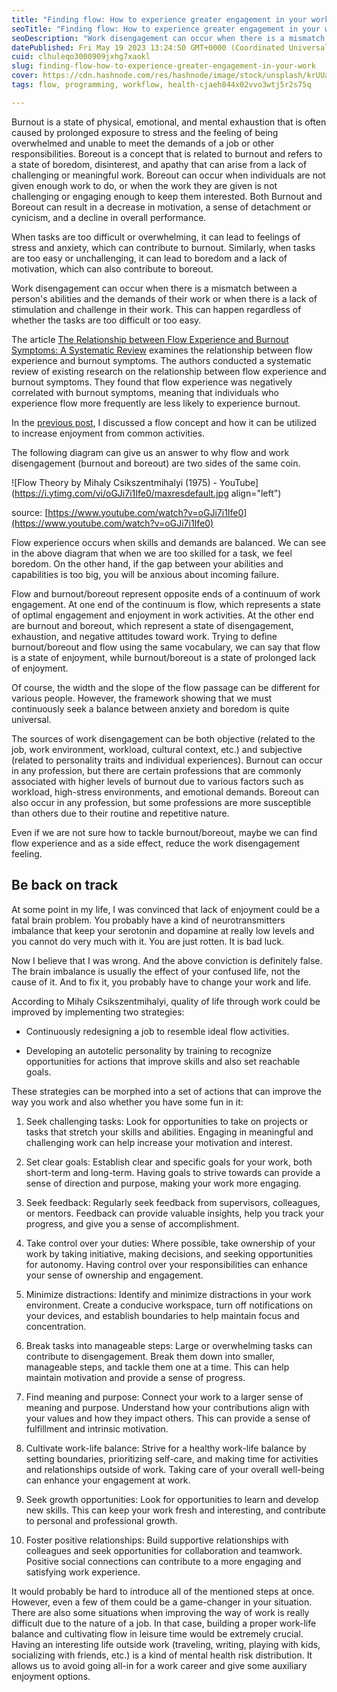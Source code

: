 ```yaml
---
title: "Finding flow: How to experience greater engagement in your work"
seoTitle: "Finding flow: How to experience greater engagement in your work"
seoDescription: "Work disengagement can occur when there is a mismatch between a person's abilities and the demands of their work"
datePublished: Fri May 19 2023 13:24:50 GMT+0000 (Coordinated Universal Time)
cuid: clhuleqo3000909jxhg7xaokl
slug: finding-flow-how-to-experience-greater-engagement-in-your-work
cover: https://cdn.hashnode.com/res/hashnode/image/stock/unsplash/krUUaZ4GvHk/upload/89026327fa75ae2b4e63a519a6a083ec.jpeg
tags: flow, programming, workflow, health-cjaeh844x02vvo3wtj5r2s75q

---
```


Burnout is a state of physical, emotional, and mental exhaustion that is often caused by prolonged exposure to stress and the feeling of being overwhelmed and unable to meet the demands of a job or other responsibilities. Boreout is a concept that is related to burnout and refers to a state of boredom, disinterest, and apathy that can arise from a lack of challenging or meaningful work. Boreout can occur when individuals are not given enough work to do, or when the work they are given is not challenging or engaging enough to keep them interested. Both Burnout and Boreout can result in a decrease in motivation, a sense of detachment or cynicism, and a decline in overall performance.

When tasks are too difficult or overwhelming, it can lead to feelings of stress and anxiety, which can contribute to burnout. Similarly, when tasks are too easy or unchallenging, it can lead to boredom and a lack of motivation, which can also contribute to boreout.

Work disengagement can occur when there is a mismatch between a person's abilities and the demands of their work or when there is a lack of stimulation and challenge in their work. This can happen regardless of whether the tasks are too difficult or too easy.

The article [The Relationship between Flow Experience and Burnout Symptoms: A Systematic Review](https://pubmed.ncbi.nlm.nih.gov/35409547/) examines the relationship between flow experience and burnout symptoms. The authors conducted a systematic review of existing research on the relationship between flow experience and burnout symptoms. They found that flow experience was negatively correlated with burnout symptoms, meaning that individuals who experience flow more frequently are less likely to experience burnout.

In the [previous post](https://jorzel.hashnode.dev/finding-enjoyment), I discussed a flow concept and how it can be utilized to increase enjoyment from common activities.

The following diagram can give us an answer to why flow and work disengagement (burnout and boreout) are two sides of the same coin.

![Flow Theory by Mihaly Csikszentmihalyi (1975) - YouTube](https://i.ytimg.com/vi/oGJi7i1Ife0/maxresdefault.jpg align="left")

source: [https://www.youtube.com/watch?v=oGJi7i1Ife0](https://www.youtube.com/watch?v=oGJi7i1Ife0)

Flow experience occurs when skills and demands are balanced. We can see in the above diagram that when we are too skilled for a task, we feel boredom. On the other hand, if the gap between your abilities and capabilities is too big, you will be anxious about incoming failure.

Flow and burnout/boreout represent opposite ends of a continuum of work engagement. At one end of the continuum is flow, which represents a state of optimal engagement and enjoyment in work activities. At the other end are burnout and boreout, which represent a state of disengagement, exhaustion, and negative attitudes toward work. Trying to define burnout/boreout and flow using the same vocabulary, we can say that flow is a state of enjoyment, while burnout/boreout is a state of prolonged lack of enjoyment.

Of course, the width and the slope of the flow passage can be different for various people. However, the framework showing that we must continuously seek a balance between anxiety and boredom is quite universal.

The sources of work disengagement can be both objective (related to the job, work environment, workload, cultural context, etc.) and subjective (related to personality traits and individual experiences). Burnout can occur in any profession, but there are certain professions that are commonly associated with higher levels of burnout due to various factors such as workload, high-stress environments, and emotional demands. Boreout can also occur in any profession, but some professions are more susceptible than others due to their routine and repetitive nature.

Even if we are not sure how to tackle burnout/boreout, maybe we can find flow experience and as a side effect, reduce the work disengagement feeling.

## Be back on track

At some point in my life, I was convinced that lack of enjoyment could be a fatal brain problem. You probably have a kind of neurotransmitters imbalance that keep your serotonin and dopamine at really low levels and you cannot do very much with it. You are just rotten. It is bad luck.

Now I believe that I was wrong. And the above conviction is definitely false. The brain imbalance is usually the effect of your confused life, not the cause of it. And to fix it, you probably have to change your work and life.

According to Mihaly Csikszentmihalyi, quality of life through work could be improved by implementing two strategies:

* Continuously redesigning a job to resemble ideal flow activities.
    
* Developing an autotelic personality by training to recognize opportunities for actions that improve skills and also set reachable goals.
    

These strategies can be morphed into a set of actions that can improve the way you work and also whether you have some fun in it:

1. Seek challenging tasks: Look for opportunities to take on projects or tasks that stretch your skills and abilities. Engaging in meaningful and challenging work can help increase your motivation and interest.
    
2. Set clear goals: Establish clear and specific goals for your work, both short-term and long-term. Having goals to strive towards can provide a sense of direction and purpose, making your work more engaging.
    
3. Seek feedback: Regularly seek feedback from supervisors, colleagues, or mentors. Feedback can provide valuable insights, help you track your progress, and give you a sense of accomplishment.
    
4. Take control over your duties: Where possible, take ownership of your work by taking initiative, making decisions, and seeking opportunities for autonomy. Having control over your responsibilities can enhance your sense of ownership and engagement.
    
5. Minimize distractions: Identify and minimize distractions in your work environment. Create a conducive workspace, turn off notifications on your devices, and establish boundaries to help maintain focus and concentration.
    
6. Break tasks into manageable steps: Large or overwhelming tasks can contribute to disengagement. Break them down into smaller, manageable steps, and tackle them one at a time. This can help maintain motivation and provide a sense of progress.
    
7. Find meaning and purpose: Connect your work to a larger sense of meaning and purpose. Understand how your contributions align with your values and how they impact others. This can provide a sense of fulfillment and intrinsic motivation.
    
8. Cultivate work-life balance: Strive for a healthy work-life balance by setting boundaries, prioritizing self-care, and making time for activities and relationships outside of work. Taking care of your overall well-being can enhance your engagement at work.
    
9. Seek growth opportunities: Look for opportunities to learn and develop new skills. This can keep your work fresh and interesting, and contribute to personal and professional growth.
    
10. Foster positive relationships: Build supportive relationships with colleagues and seek opportunities for collaboration and teamwork. Positive social connections can contribute to a more engaging and satisfying work experience.
    

It would probably be hard to introduce all of the mentioned steps at once. However, even a few of them could be a game-changer in your situation. There are also some situations when improving the way of work is really difficult due to the nature of a job. In that case, building a proper work-life balance and cultivating flow in leisure time would be extremely crucial. Having an interesting life outside work (traveling, writing, playing with kids, socializing with friends, etc.) is a kind of mental health risk distribution. It allows us to avoid going all-in for a work career and give some auxiliary enjoyment options.